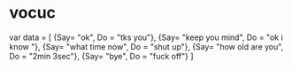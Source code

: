 # vocuc
var data = [ 
{Say= "ok",
Do = "tks you"},
{Say= "keep you mind",
Do = "ok i know "},
{Say= "what time now",
Do = "shut up"},
{Say= "how old are you",
Do = "2min 3sec"},
{Say= "bye",
Do = "fuck off"}
]
